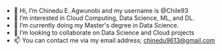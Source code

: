 - 👋 Hi, I’m Chinedu E. Agwunobi and my username is @Chile93
- 👀 I’m interested in Cloud Computing, Data Science, ML, and DL.
- 🌱 I’m currently doing my Master's degree in Data Science.
- 💞️ I’m looking to collaborate on Data Science and Cloud projects
- 📫 You can contact me via my email address; chinedu9613@gmail.com

<!---
Chile93/Chile93 is a ✨ special ✨ repository because its `README.md` (this file) appears on your GitHub profile.
You can click the Preview link to take a look at your changes.
--->
